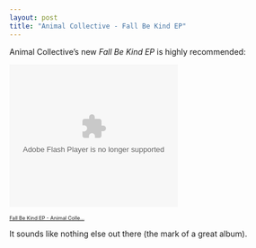 ```yaml
---
layout: post
title: "Animal Collective - Fall Be Kind EP"
---
```



<p>Animal Collective&#8217;s new <em>Fall Be Kind EP</em> is highly recommended:</p>






  

<p>
<object type="application/x-shockwave-flash" data="http://www.lala.com/external/flash/PlaylistWidget.swf" id="lalaAlbumEmbed" width="300" height="254">
<param name="movie" value="http://www.lala.com/external/flash/PlaylistWidget.swf" />
<param name="wmode" value="transparent"/>
<param name="allowNetworking" value="all"/>
<param name="allowScriptAccess" value="always"/>
<param name="flashvars" value="albumId=360569445184702882&amp;host=www.lala.com&amp;partnerId=memberalbum.30848%4024770"/>
<embed id="lalaAlbumEmbed" name="lalaAlbumEmbed" src="http://www.lala.com/external/flash/PlaylistWidget.swf" width="300" height="254" type="application/x-shockwave-flash" pluginspage="http://www.macromedia.com/go/getflashplayer" wmode="transparent" allownetworking="all" allowscriptaccess="always" flashvars="albumId=360569445184702882&amp;host=www.lala.com&amp;partnerId=memberalbum.30848%4024770"></embed>
</object></p>






  
<div style="font-size: 9px; margin-top: 2px;"><a href="http://www.lala.com/album/360569445184702882" title="Fall Be Kind EP - Animal Collective" target="_blank">Fall Be Kind EP - Animal Colle&#8230;</a></div>  
<p>It sounds like nothing else out there (the mark of a great album).</p>






